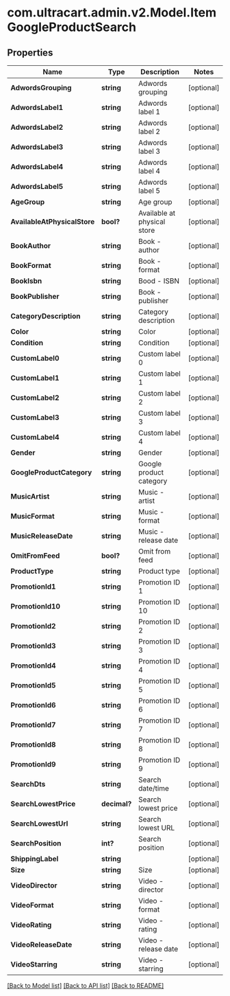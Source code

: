# com.ultracart.admin.v2.Model.ItemGoogleProductSearch
## Properties

Name | Type | Description | Notes
------------ | ------------- | ------------- | -------------
**AdwordsGrouping** | **string** | Adwords grouping | [optional] 
**AdwordsLabel1** | **string** | Adwords label 1 | [optional] 
**AdwordsLabel2** | **string** | Adwords label 2 | [optional] 
**AdwordsLabel3** | **string** | Adwords label 3 | [optional] 
**AdwordsLabel4** | **string** | Adwords label 4 | [optional] 
**AdwordsLabel5** | **string** | Adwords label 5 | [optional] 
**AgeGroup** | **string** | Age group | [optional] 
**AvailableAtPhysicalStore** | **bool?** | Available at physical store | [optional] 
**BookAuthor** | **string** | Book - author | [optional] 
**BookFormat** | **string** | Book - format | [optional] 
**BookIsbn** | **string** | Bood - ISBN | [optional] 
**BookPublisher** | **string** | Book - publisher | [optional] 
**CategoryDescription** | **string** | Category description | [optional] 
**Color** | **string** | Color | [optional] 
**Condition** | **string** | Condition | [optional] 
**CustomLabel0** | **string** | Custom label 0 | [optional] 
**CustomLabel1** | **string** | Custom label 1 | [optional] 
**CustomLabel2** | **string** | Custom label 2 | [optional] 
**CustomLabel3** | **string** | Custom label 3 | [optional] 
**CustomLabel4** | **string** | Custom label 4 | [optional] 
**Gender** | **string** | Gender | [optional] 
**GoogleProductCategory** | **string** | Google product category | [optional] 
**MusicArtist** | **string** | Music - artist | [optional] 
**MusicFormat** | **string** | Music - format | [optional] 
**MusicReleaseDate** | **string** | Music - release date | [optional] 
**OmitFromFeed** | **bool?** | Omit from feed | [optional] 
**ProductType** | **string** | Product type | [optional] 
**PromotionId1** | **string** | Promotion ID 1 | [optional] 
**PromotionId10** | **string** | Promotion ID 10 | [optional] 
**PromotionId2** | **string** | Promotion ID 2 | [optional] 
**PromotionId3** | **string** | Promotion ID 3 | [optional] 
**PromotionId4** | **string** | Promotion ID 4 | [optional] 
**PromotionId5** | **string** | Promotion ID 5 | [optional] 
**PromotionId6** | **string** | Promotion ID 6 | [optional] 
**PromotionId7** | **string** | Promotion ID 7 | [optional] 
**PromotionId8** | **string** | Promotion ID 8 | [optional] 
**PromotionId9** | **string** | Promotion ID 9 | [optional] 
**SearchDts** | **string** | Search date/time | [optional] 
**SearchLowestPrice** | **decimal?** | Search lowest price | [optional] 
**SearchLowestUrl** | **string** | Search lowest URL | [optional] 
**SearchPosition** | **int?** | Search position | [optional] 
**ShippingLabel** | **string** |  | [optional] 
**Size** | **string** | Size | [optional] 
**VideoDirector** | **string** | Video - director | [optional] 
**VideoFormat** | **string** | Video - format | [optional] 
**VideoRating** | **string** | Video - rating | [optional] 
**VideoReleaseDate** | **string** | Video - release date | [optional] 
**VideoStarring** | **string** | Video - starring | [optional] 


[[Back to Model list]](../README.md#documentation-for-models) [[Back to API list]](../README.md#documentation-for-api-endpoints) [[Back to README]](../README.md)

